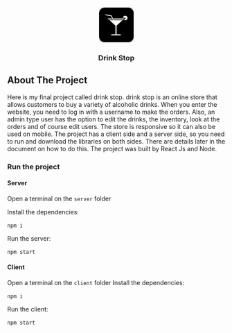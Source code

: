 <!-- PROJECT LOGO -->
<br />
<div align="center">
  <a href="https://github.com/othneildrew/Best-README-Template">
    <img src="client/public/android-chrome-256x256.png" alt="Logo" width="80" height="80">
  </a>

  <h3 align="center">Drink Stop</h3>

  <p align="center">
    
</div>

<!-- ABOUT THE PROJECT -->

## About The Project

Here is my final project called drink stop. drink stop is an online store that allows customers to buy a variety of alcoholic drinks. When you enter the website, you need to log in with a username to make the orders. Also, an admin type user has the option to edit the drinks, the inventory, look at the orders and of course edit users. The store is responsive so it can also be used on mobile.
The project has a client side and a server side, so you need to run and download the libraries on both sides. There are details later in the document on how to do this.
The project was built by React Js and Node.

### Run the project

#### Server

Open a terminal on the `server` folder

Install the dependencies:

```
npm i
```

Run the server:

```
npm start
```

#### Client

Open a terminal on the `client` folder
Install the dependencies:

```
npm i
```

Run the client:

```
npm start
```
